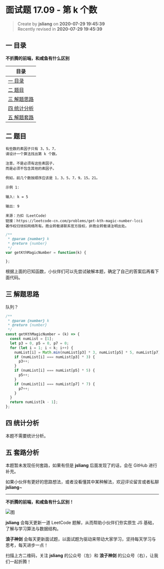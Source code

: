 面试题 17.09 - 第 k 个数
===

> Create by **jsliang** on **2020-07-29 19:45:39**  
> Recently revised in **2020-07-29 19:45:39**  

## 一 目录

**不折腾的前端，和咸鱼有什么区别**

| 目录 |
| --- |
| [一 目录](#chapter-one) |
| [二 题目](#chapter-two) |
| [三 解题思路](#chapter-three) |
| [四 统计分析](#chapter-four) |
| [五 解题套路](#chapter-five) |

## 二 题目



```
有些数的素因子只有 3，5，7，
请设计一个算法找出第 k 个数。

注意，不是必须有这些素因子，
而是必须不包含其他的素因子。

例如，前几个数按顺序应该是 1，3，5，7，9，15，21。

示例 1:

输入: k = 5

输出: 9

来源：力扣（LeetCode）
链接：https://leetcode-cn.com/problems/get-kth-magic-number-lcci
著作权归领扣网络所有。商业转载请联系官方授权，非商业转载请注明出处。
```

```js
/**
 * @param {number} k
 * @return {number}
 */
var getKthMagicNumber = function(k) {

};
```

根据上面的已知函数，小伙伴们可以先尝试破解本题，确定了自己的答案后再看下面代码。

## 三 解题思路



队列？

```js
/**
 * @param {number} k
 * @return {number}
 */
const getKthMagicNumber = (k) => {
  const numList = [1];
  let p3 = 0, p5 = 0, p7 = 0;
  for (let i = 1; i < k; i++) {
    numList[i] = Math.min(numList[p3] * 3, numList[p5] * 5, numList[p7] * 7);
    if (numList[i] === numList[p3] * 3) {
      p3++;
    }
    if (numList[i] === numList[p5] * 5) {
      p5++;
    }
    if (numList[i] === numList[p7] * 7) {
      p7++;
    }
  }
  return numList[k - 1];
};
```

## 四 统计分析



本题不需要统计分析。

## 五 套路分析



本题暂未发现任何套路，如果有但是 **jsliang** 后面发现了的话，会在 GitHub 进行补充。

如果小伙伴有更好的思路想法，或者没看懂其中某种解法，欢迎评论留言或者私聊 **jsliang**~

---

**不折腾的前端，和咸鱼有什么区别！**

![图](https://github.com/LiangJunrong/document-library/blob/master/public-repertory/img/z-index-small.png?raw=true)

**jsliang** 会每天更新一道 LeetCode 题解，从而帮助小伙伴们夯实原生 JS 基础，了解与学习算法与数据结构。

**浪子神剑** 会每天更新面试题，以面试题为驱动来带动大家学习，坚持每天学习与思考，每天进步一点！

扫描上方二维码，关注 **jsliang** 的公众号（左）和 **浪子神剑** 的公众号（右），让我们一起折腾！


